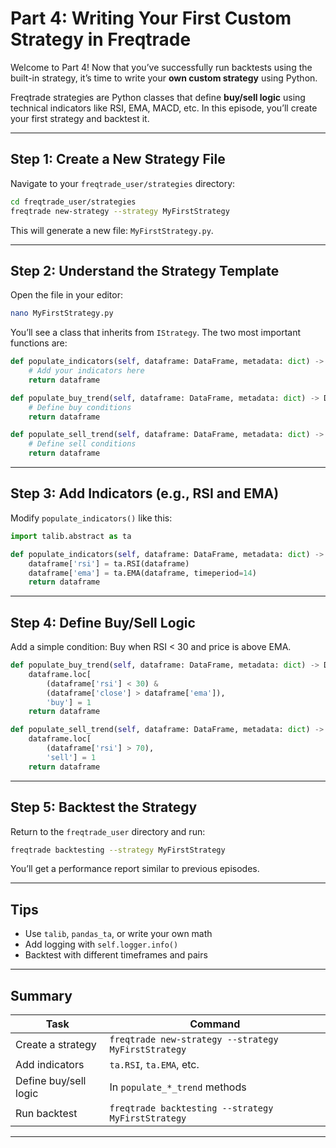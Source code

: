 # Part 4: Writing Your First Custom Strategy in Freqtrade

Welcome to Part 4! Now that you’ve successfully run backtests using the built-in strategy, it’s time to write your **own custom strategy** using Python.

Freqtrade strategies are Python classes that define **buy/sell logic** using technical indicators like RSI, EMA, MACD, etc. In this episode, you’ll create your first strategy and backtest it.

---

## Step 1: Create a New Strategy File

Navigate to your `freqtrade_user/strategies` directory:

```bash
cd freqtrade_user/strategies
freqtrade new-strategy --strategy MyFirstStrategy
```

This will generate a new file: `MyFirstStrategy.py`.

---

## Step 2: Understand the Strategy Template

Open the file in your editor:

```bash
nano MyFirstStrategy.py
```

You’ll see a class that inherits from `IStrategy`. The two most important functions are:

```python
def populate_indicators(self, dataframe: DataFrame, metadata: dict) -> DataFrame:
    # Add your indicators here
    return dataframe

def populate_buy_trend(self, dataframe: DataFrame, metadata: dict) -> DataFrame:
    # Define buy conditions
    return dataframe

def populate_sell_trend(self, dataframe: DataFrame, metadata: dict) -> DataFrame:
    # Define sell conditions
    return dataframe
```

---

## Step 3: Add Indicators (e.g., RSI and EMA)

Modify `populate_indicators()` like this:

```python
import talib.abstract as ta

def populate_indicators(self, dataframe: DataFrame, metadata: dict) -> DataFrame:
    dataframe['rsi'] = ta.RSI(dataframe)
    dataframe['ema'] = ta.EMA(dataframe, timeperiod=14)
    return dataframe
```

---

## Step 4: Define Buy/Sell Logic

Add a simple condition: Buy when RSI < 30 and price is above EMA.

```python
def populate_buy_trend(self, dataframe: DataFrame, metadata: dict) -> DataFrame:
    dataframe.loc[
        (dataframe['rsi'] < 30) &
        (dataframe['close'] > dataframe['ema']),
        'buy'] = 1
    return dataframe

def populate_sell_trend(self, dataframe: DataFrame, metadata: dict) -> DataFrame:
    dataframe.loc[
        (dataframe['rsi'] > 70),
        'sell'] = 1
    return dataframe
```

---

## Step 5: Backtest the Strategy

Return to the `freqtrade_user` directory and run:

```bash
freqtrade backtesting --strategy MyFirstStrategy
```

You’ll get a performance report similar to previous episodes.

---

##  Tips

- Use `talib`, `pandas_ta`, or write your own math
- Add logging with `self.logger.info()`
- Backtest with different timeframes and pairs

---

##  Summary

| Task                  | Command                                              |
|-----------------------|------------------------------------------------------|
| Create a strategy     | `freqtrade new-strategy --strategy MyFirstStrategy`  |
| Add indicators        | `ta.RSI`, `ta.EMA`, etc.                             |
| Define buy/sell logic| In `populate_*_trend` methods                         |
| Run backtest          | `freqtrade backtesting --strategy MyFirstStrategy`   |

---

